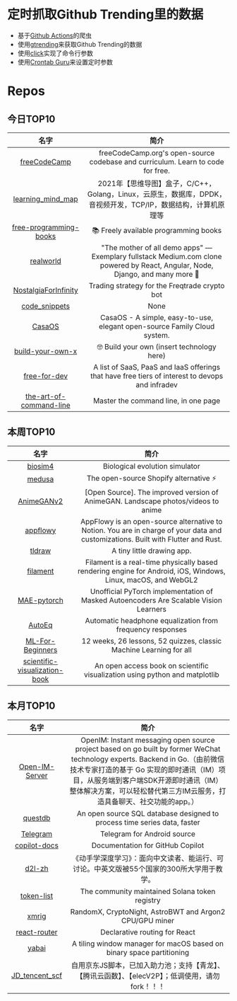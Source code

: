 # 定时抓取Github Trending里的数据
* 基于[Github Actions](https://docs.github.com/en/actions)的爬虫
* 使用[gtrending](https://github.com/hedythedev/gtrending)来获取Github Trending的数据
* 使用[click](https://github.com/pallets/click)实现了命令行参数
* 使用[Crontab Guru](https://crontab.guru/)来设置定时参数

# Repos
## 今日TOP10 
<!-- START OF DAILY_TOP10_REPOS -->
| 名字 | 简介 |
| :----: | :----: |
| [freeCodeCamp](https://github.com/freeCodeCamp/freeCodeCamp) | freeCodeCamp.org's open-source codebase and curriculum. Learn to code for free. |
| [learning_mind_map](https://github.com/0voice/learning_mind_map) | 2021年【思维导图】盒子，C/C++，Golang，Linux，云原生，数据库，DPDK，音视频开发，TCP/IP，数据结构，计算机原理等 |
| [free-programming-books](https://github.com/EbookFoundation/free-programming-books) | 📚 Freely available programming books |
| [realworld](https://github.com/gothinkster/realworld) | "The mother of all demo apps" — Exemplary fullstack Medium.com clone powered by React, Angular, Node, Django, and many more 🏅 |
| [NostalgiaForInfinity](https://github.com/iterativv/NostalgiaForInfinity) | Trading strategy for the Freqtrade crypto bot |
| [code_snippets](https://github.com/CoreyMSchafer/code_snippets) | None |
| [CasaOS](https://github.com/IceWhaleTech/CasaOS) | CasaOS - A simple, easy-to-use, elegant open-source Family Cloud system. |
| [build-your-own-x](https://github.com/danistefanovic/build-your-own-x) | 🤓 Build your own (insert technology here) |
| [free-for-dev](https://github.com/ripienaar/free-for-dev) | A list of SaaS, PaaS and IaaS offerings that have free tiers of interest to devops and infradev |
| [the-art-of-command-line](https://github.com/jlevy/the-art-of-command-line) | Master the command line, in one page |
<!-- END OF DAILY_TOP10_REPOS -->

## 本周TOP10
<!-- START OF WEEKLY_TOP10_REPOS -->
| 名字 | 简介 |
| :----: | :----: |
| [biosim4](https://github.com/davidrmiller/biosim4) | Biological evolution simulator |
| [medusa](https://github.com/medusajs/medusa) | The open-source Shopify alternative ⚡️ |
| [AnimeGANv2](https://github.com/TachibanaYoshino/AnimeGANv2) | [Open Source]. The improved version of AnimeGAN. Landscape photos/videos to anime |
| [appflowy](https://github.com/AppFlowy-IO/appflowy) | AppFlowy is an open-source alternative to Notion. You are in charge of your data and customizations. Built with Flutter and Rust. |
| [tldraw](https://github.com/tldraw/tldraw) | A tiny little drawing app. |
| [filament](https://github.com/google/filament) | Filament is a real-time physically based rendering engine for Android, iOS, Windows, Linux, macOS, and WebGL2 |
| [MAE-pytorch](https://github.com/pengzhiliang/MAE-pytorch) | Unofficial PyTorch implementation of Masked Autoencoders Are Scalable Vision Learners |
| [AutoEq](https://github.com/jaakkopasanen/AutoEq) | Automatic headphone equalization from frequency responses |
| [ML-For-Beginners](https://github.com/microsoft/ML-For-Beginners) | 12 weeks, 26 lessons, 52 quizzes, classic Machine Learning for all |
| [scientific-visualization-book](https://github.com/rougier/scientific-visualization-book) | An open access book on scientific visualization using python and matplotlib |
<!-- END OF WEEKLY_TOP10_REPOS -->

## 本月TOP10
<!-- START OF MONTHLY_TOP10_REPOS -->
| 名字 | 简介 |
| :----: | :----: |
| [Open-IM-Server](https://github.com/OpenIMSDK/Open-IM-Server) | OpenIM: Instant messaging open source project based on go built by former WeChat technology experts. Backend in Go.（由前微信技术专家打造的基于 Go 实现的即时通讯（IM）项目，从服务端到客户端SDK开源即时通讯（IM）整体解决方案，可以轻松替代第三方IM云服务，打造具备聊天、社交功能的app。） |
| [questdb](https://github.com/questdb/questdb) | An open source SQL database designed to process time series data, faster |
| [Telegram](https://github.com/DrKLO/Telegram) | Telegram for Android source |
| [copilot-docs](https://github.com/github/copilot-docs) | Documentation for GitHub Copilot |
| [d2l-zh](https://github.com/d2l-ai/d2l-zh) | 《动手学深度学习》：面向中文读者、能运行、可讨论。中英文版被55个国家的300所大学用于教学。 |
| [token-list](https://github.com/solana-labs/token-list) | The community maintained Solana token registry |
| [xmrig](https://github.com/xmrig/xmrig) | RandomX, CryptoNight, AstroBWT and Argon2 CPU/GPU miner |
| [react-router](https://github.com/remix-run/react-router) | Declarative routing for React |
| [yabai](https://github.com/koekeishiya/yabai) | A tiling window manager for macOS based on binary space partitioning |
| [JD_tencent_scf](https://github.com/zero205/JD_tencent_scf) | 自用京东JS脚本，已加入助力池；支持【青龙】、【腾讯云函数】、【elecV2P】；低调使用，请勿fork！！！ |
<!-- END OF MONTHLY_TOP10_REPOS -->
